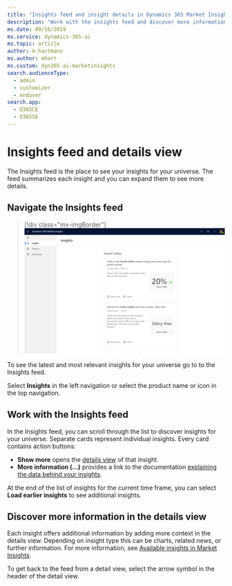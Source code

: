 ```yaml
---
title: "Insights feed and insight details in Dynamics 365 Market Insights | Microsoft Docs"
description: "Work with the insights feed and discover more information with insight details."
ms.date: 09/16/2019
ms.service: dynamics-365-ai
ms.topic: article
author: m-hartmann
ms.author: mhart
ms.custom: dyn365-ai-marketinsights
search.audienceType: 
  - admin
  - customizer
  - enduser
search.app: 
  - D365CE
  - D365SE
---
```


# Insights feed and details view

The Insights feed is the place to see your insights for your universe. The feed summarizes each insight and you can expand them to see more details.

## Navigate the Insights feed

> [!div class="mx-imgBorder"]
> ![Insights feed showing cards with news and more](media/feed-view.png)

To see the latest and most relevant insights for your universe go to to the Insights feed.

Select **Insights** in the left navigation or select the product name or icon in the top navigation.

## Work with the Insights feed

In the Insights feed, you can scroll through the list to discover insights for your universe. Separate cards represent individual insights. Every card contains action buttons:

- **Show more** opens the [details view](#discover-more-information-in-the-details-view) of that insight.
- **More information (...)** provides a link to the documentation [explaining the data behind your insights](about-data.md).

At the end of the list of insights for the current time frame, you can select **Load earlier insights** to see additional insights.

## Discover more information in the details view

Each insight offers additional information by adding more context in the details view. Depending on insight type this can be charts, related news, or further information.
For more information, see [Available insights in Market Insights](available-insights.md).

To get back to the feed from a detail view, select the arrow symbol in the header of the detail view.
